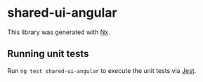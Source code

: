 # shared-ui-angular

This library was generated with [Nx](https://nx.dev).

## Running unit tests

Run `ng test shared-ui-angular` to execute the unit tests via [Jest](https://jestjs.io).

